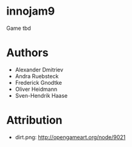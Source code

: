 # innojam9

Game tbd

# Authors

- Alexander Dmitriev
- Andra Ruebsteck
- Frederick Gnodtke
- Oliver Heidmann
- Sven-Hendrik Haase

# Attribution

- dirt.png: http://opengameart.org/node/9021
